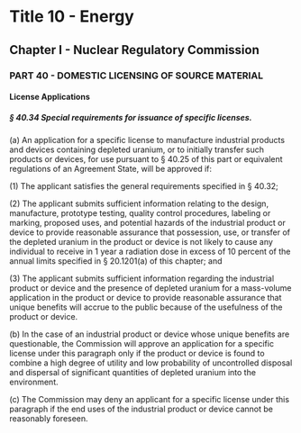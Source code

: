
# Title 10 - Energy
## Chapter I - Nuclear Regulatory Commission
### PART 40 - DOMESTIC LICENSING OF SOURCE MATERIAL
#### License Applications
##### § 40.34 Special requirements for issuance of specific licenses.

(a) An application for a specific license to manufacture industrial products and devices containing depleted uranium, or to initially transfer such products or devices, for use pursuant to § 40.25 of this part or equivalent regulations of an Agreement State, will be approved if:

(1) The applicant satisfies the general requirements specified in § 40.32;

(2) The applicant submits sufficient information relating to the design, manufacture, prototype testing, quality control procedures, labeling or marking, proposed uses, and potential hazards of the industrial product or device to provide reasonable assurance that possession, use, or transfer of the depleted uranium in the product or device is not likely to cause any individual to receive in 1 year a radiation dose in excess of 10 percent of the annual limits specified in § 20.1201(a) of this chapter; and

(3) The applicant submits sufficient information regarding the industrial product or device and the presence of depleted uranium for a mass-volume application in the product or device to provide reasonable assurance that unique benefits will accrue to the public because of the usefulness of the product or device.

(b) In the case of an industrial product or device whose unique benefits are questionable, the Commission will approve an application for a specific license under this paragraph only if the product or device is found to combine a high degree of utility and low probability of uncontrolled disposal and dispersal of significant quantities of depleted uranium into the environment.

(c) The Commission may deny an applicant for a specific license under this paragraph if the end uses of the industrial product or device cannot be reasonably foreseen.
